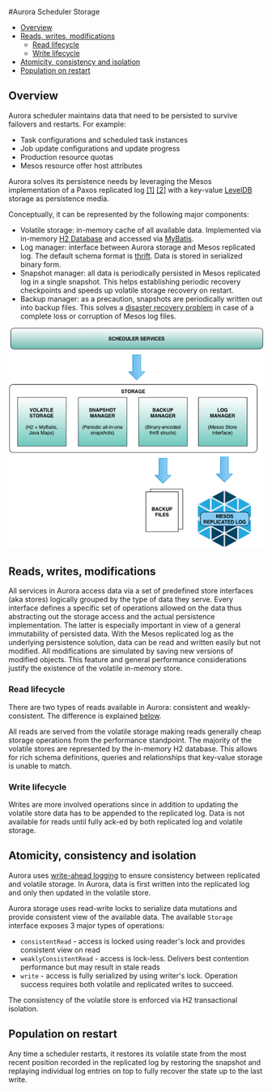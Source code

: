 #Aurora Scheduler Storage

- [Overview](#overview)
- [Reads, writes, modifications](#reads-writes-modifications)
  - [Read lifecycle](#read-lifecycle)
  - [Write lifecycle](#write-lifecycle)
- [Atomicity, consistency and isolation](#atomicity-consistency-and-isolation)
- [Population on restart](#population-on-restart)

## Overview

Aurora scheduler maintains data that need to be persisted to survive failovers and restarts.
For example:

* Task configurations and scheduled task instances
* Job update configurations and update progress
* Production resource quotas
* Mesos resource offer host attributes

Aurora solves its persistence needs by leveraging the Mesos implementation of a Paxos replicated
log [[1]](https://ramcloud.stanford.edu/~ongaro/userstudy/paxos.pdf)
[[2]](http://en.wikipedia.org/wiki/State_machine_replication) with a key-value
[LevelDB](https://github.com/google/leveldb) storage as persistence media.

Conceptually, it can be represented by the following major components:

* Volatile storage: in-memory cache of all available data. Implemented via in-memory
[H2 Database](http://www.h2database.com/html/main.html) and accessed via
[MyBatis](http://mybatis.github.io/mybatis-3/).
* Log manager: interface between Aurora storage and Mesos replicated log. The default schema format
is [thrift](https://github.com/apache/thrift). Data is stored in serialized binary form.
* Snapshot manager: all data is periodically persisted in Mesos replicated log in a single snapshot.
This helps establishing periodic recovery checkpoints and speeds up volatile storage recovery on
restart.
* Backup manager: as a precaution, snapshots are periodically written out into backup files.
This solves a [disaster recovery problem](/documentation/0.11.0/storage-config/#recovering-from-a-scheduler-backup)
in case of a complete loss or corruption of Mesos log files.

![Storage hierarchy](images/storage_hierarchy.png)

## Reads, writes, modifications

All services in Aurora access data via a set of predefined store interfaces (aka stores) logically
grouped by the type of data they serve. Every interface defines a specific set of operations allowed
on the data thus abstracting out the storage access and the actual persistence implementation. The
latter is especially important in view of a general immutability of persisted data. With the Mesos
replicated log as the underlying persistence solution, data can be read and written easily but not
modified. All modifications are simulated by saving new versions of modified objects. This feature
and general performance considerations justify the existence of the volatile in-memory store.

### Read lifecycle

There are two types of reads available in Aurora: consistent and weakly-consistent. The difference
is explained [below](#atomicity-and-isolation).

All reads are served from the volatile storage making reads generally cheap storage operations
from the performance standpoint. The majority of the volatile stores are represented by the
in-memory H2 database. This allows for rich schema definitions, queries and relationships that
key-value storage is unable to match.

### Write lifecycle

Writes are more involved operations since in addition to updating the volatile store data has to be
appended to the replicated log. Data is not available for reads until fully ack-ed by both
replicated log and volatile storage.

## Atomicity, consistency and isolation

Aurora uses [write-ahead logging](http://en.wikipedia.org/wiki/Write-ahead_logging) to ensure
consistency between replicated and volatile storage. In Aurora, data is first written into the
replicated log and only then updated in the volatile store.

Aurora storage uses read-write locks to serialize data mutations and provide consistent view of the
available data. The available `Storage` interface exposes 3 major types of operations:
* `consistentRead` - access is locked using reader's lock and provides consistent view on read
* `weaklyConsistentRead` - access is lock-less. Delivers best contention performance but may result
in stale reads
* `write` - access is fully serialized by using writer's lock. Operation success requires both
volatile and replicated writes to succeed.

The consistency of the volatile store is enforced via H2 transactional isolation.

## Population on restart

Any time a scheduler restarts, it restores its volatile state from the most recent position recorded
in the replicated log by restoring the snapshot and replaying individual log entries on top to fully
recover the state up to the last write.

